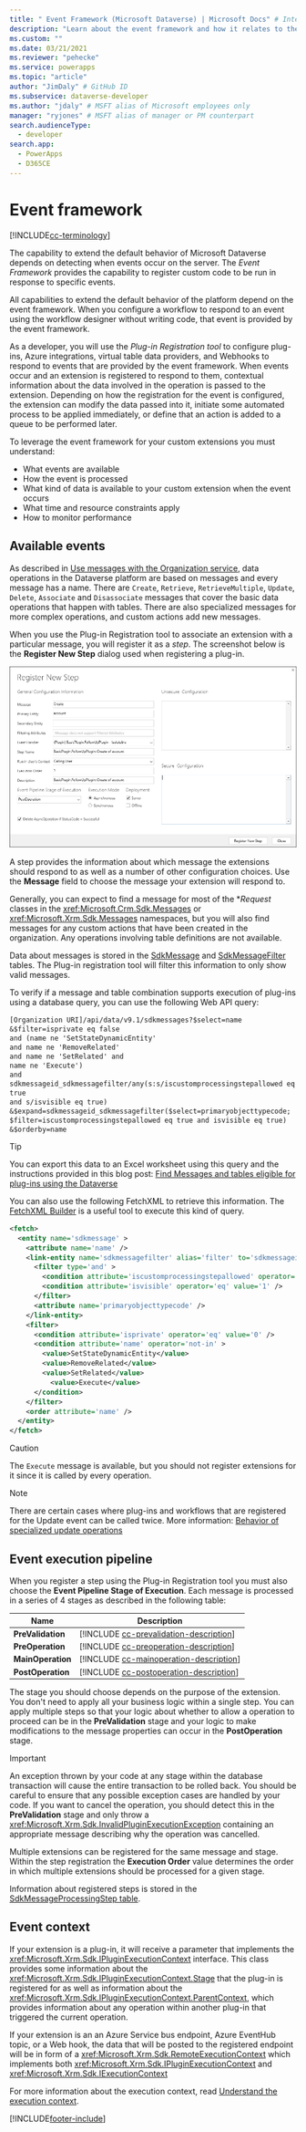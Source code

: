 ```yaml
---
title: " Event Framework (Microsoft Dataverse) | Microsoft Docs" # Intent and product brand in a unique string of 43-59 chars including spaces
description: "Learn about the event framework and how it relates to the database transaction." # 115-145 characters including spaces. This abstract displays in the search result.
ms.custom: ""
ms.date: 03/21/2021
ms.reviewer: "pehecke"
ms.service: powerapps
ms.topic: "article"
author: "JimDaly" # GitHub ID
ms.subservice: dataverse-developer
ms.author: "jdaly" # MSFT alias of Microsoft employees only
manager: "ryjones" # MSFT alias of manager or PM counterpart
search.audienceType: 
  - developer
search.app: 
  - PowerApps
  - D365CE
---
```

# Event framework

[!INCLUDE[cc-terminology](includes/cc-terminology.md)]

The capability to extend the default behavior of Microsoft Dataverse depends on detecting when events occur on the server. The *Event Framework* provides the capability to register custom code to be run in response to specific events.

All capabilities to extend the default behavior of the platform depend on the event framework. When you configure a workflow to respond to an event using the workflow designer without writing code, that event is provided by the event framework.

As a developer, you will use the *Plug-in Registration tool* to configure plug-ins, Azure integrations, virtual table data providers, and Webhooks to respond to events that are provided by the event framework. When events occur and an extension is registered to respond to them, contextual information about the data involved in the operation is passed to the extension. Depending on how the registration for the event is configured, the extension can modify the data passed into it, initiate some automated process to be applied immediately, or define that an action is added to a queue to be performed later.

To leverage the event framework for your custom extensions you must understand:

 - What events are available
 - How the event is processed
 - What kind of data is available to your custom extension when the event occurs
 - What time and resource constraints apply
 - How to monitor performance

## Available events

As described in [Use messages with the Organization service](org-service/use-messages.md), data operations in the Dataverse platform are based on messages and every message has a name. There are `Create`, `Retrieve`, `RetrieveMultiple`, `Update`, `Delete`, `Associate` and `Disassociate` messages that cover the basic data operations that happen with tables. There are also specialized messages for more complex operations, and custom actions add new messages.

When you use the Plug-in Registration tool to associate an extension with a particular message, you will register it as a *step*. The screenshot below is the **Register New Step** dialog used when registering a plug-in.

![Dialog to register a step.](media/register-new-step-plug-in.png)

A step provides the information about which message the extensions should respond to as well as a number of other configuration choices. Use the **Message** field to choose the message your extension will respond to.

Generally, you can expect to find a message for most of the **Request* classes in the <xref:Microsoft.Crm.Sdk.Messages> or <xref:Microsoft.Xrm.Sdk.Messages> namespaces, but you will also find messages for any custom actions that have been created in the organization. Any operations involving table definitions are not available.

Data about messages is stored in the [SdkMessage](reference/entities/sdkmessage.md) and [SdkMessageFilter](reference/entities/sdkmessagefilter.md) tables. The Plug-in registration tool will filter this information to only show valid messages.

To verify if a message and table combination supports execution of plug-ins using a database query, you can use the following Web API query:

```
[Organization URI]/api/data/v9.1/sdkmessages?$select=name
&$filter=isprivate eq false 
and (name ne 'SetStateDynamicEntity' 
and name ne 'RemoveRelated' 
and name ne 'SetRelated' and 
name ne 'Execute') 
and sdkmessageid_sdkmessagefilter/any(s:s/iscustomprocessingstepallowed eq true 
and s/isvisible eq true)
&$expand=sdkmessageid_sdkmessagefilter($select=primaryobjecttypecode;
$filter=iscustomprocessingstepallowed eq true and isvisible eq true)
&$orderby=name
```

> [!TIP]
> You can export this data to an Excel worksheet using this query and the instructions provided in this blog post: [Find Messages and tables eligible for plug-ins using the Dataverse](https://powerapps.microsoft.com/blog/find-messages-and-entities-eligible-for-plug-ins-using-the-data-platform/)


You can also use the following FetchXML to retrieve this information. The [FetchXML Builder](https://fxb.xrmtoolbox.com) is a useful tool to execute this kind of query.

```xml
<fetch>
  <entity name='sdkmessage' >
    <attribute name='name' />
    <link-entity name='sdkmessagefilter' alias='filter' to='sdkmessageid' from='sdkmessageid' link-type='inner' >
      <filter type='and' >
        <condition attribute='iscustomprocessingstepallowed' operator='eq' value='1' />
        <condition attribute='isvisible' operator='eq' value='1' />
      </filter>
      <attribute name='primaryobjecttypecode' />
    </link-entity>
    <filter>
      <condition attribute='isprivate' operator='eq' value='0' />
      <condition attribute='name' operator='not-in' >
        <value>SetStateDynamicEntity</value>
        <value>RemoveRelated</value>
        <value>SetRelated</value>
	      <value>Execute</value>
      </condition>
    </filter>
    <order attribute='name' />
  </entity>
</fetch>
```

> [!CAUTION]
> The `Execute` message is available, but you should not register extensions for it since it is called by every operation.

> [!NOTE]
> There are certain cases where plug-ins and workflows that are registered for the Update event can be called twice. More information: [Behavior of specialized update operations](special-update-operation-behavior.md)

## Event execution pipeline

When you register a step using the Plug-in Registration tool you must also choose the **Event Pipeline Stage of Execution**.  Each message is processed in a series of 4 stages as described in the following table:

|Name|Description|
|--|--|
|**PreValidation**|[!INCLUDE [cc-prevalidation-description](../../includes/cc-prevalidation-description.md)]|
|**PreOperation**|[!INCLUDE [cc-preoperation-description](../../includes/cc-preoperation-description.md)]|
|**MainOperation**|[!INCLUDE [cc-mainoperation-description](../../includes/cc-mainoperation-description.md)]|
|**PostOperation**|[!INCLUDE [cc-postoperation-description](../../includes/cc-postoperation-description.md)]|



The stage you should choose depends on the purpose of the extension. You don't need to apply all your business logic within a single step. You can apply multiple steps so that your logic about whether to allow a operation to proceed can be in the **PreValidation** stage and your logic to make modifications to the message properties can occur in the **PostOperation** stage.

> [!IMPORTANT]
> An exception thrown by your code at any stage within the database transaction will cause the entire transaction to be rolled back. You should be careful to ensure that any possible exception cases are handled by your code. If you want to cancel the operation, you should detect this in the **PreValidation** stage and only throw a <xref:Microsoft.Xrm.Sdk.InvalidPluginExecutionException> containing an appropriate message describing why the operation was cancelled.

Multiple extensions can be registered for the same message and stage. Within the step registration the **Execution Order** value determines the order in which multiple extensions should be processed for a given stage.

Information about registered steps is stored in the [SdkMessageProcessingStep table](reference/entities/sdkmessageprocessingstep.md).

## Event context

If your extension is a plug-in, it will receive a parameter that implements the <xref:Microsoft.Xrm.Sdk.IPluginExecutionContext> interface. This class provides some information about the <xref:Microsoft.Xrm.Sdk.IPluginExecutionContext.Stage> that the plug-in is registered for as well as information about the <xref:Microsoft.Xrm.Sdk.IPluginExecutionContext.ParentContext>, which provides information about any operation within another plug-in that triggered the current operation.

If your extension is an an Azure Service bus endpoint, Azure EventHub topic, or a Web hook, the data that will be posted to the registered endpoint will be in form of a <xref:Microsoft.Xrm.Sdk.RemoteExecutionContext> which implements both <xref:Microsoft.Xrm.Sdk.IPluginExecutionContext> and <xref:Microsoft.Xrm.Sdk.IExecutionContext>

For more information about the execution context, read [Understand the execution context](understand-the-data-context.md).


[!INCLUDE[footer-include](../../includes/footer-banner.md)]